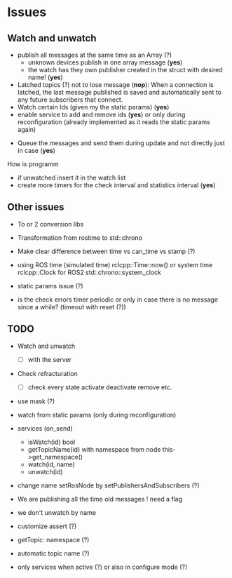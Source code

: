 # Issues

## Watch and unwatch

- publish all messages at the same time as an Array (?) 
    + unknown devices publish in one array message (**yes**)
    + the watch has they own publisher created in the struct with desired name! (**yes**)
- Latched topics (?) not to lose message (**nop**): When a connection is latched, the last message published is saved and automatically sent to any future subscribers that connect. 
- Watch certain Ids (given my the static params) (**yes**)
- enable service to add and remove ids (**yes**) or only during reconfiguration (already implemented as it reads the static params again)
<!-- - option to read and write everything, independent of whether they are watched or unwatched -->
- Queue the messages and send them during update and not directly just in case (**yes**)

How is programm
- if unwatched insert it in the watch list
- create more timers for the check interval and statistics interval (**yes**)


## Other issues
- To or 2 conversion libs
- Transformation from rostime to std::chrono
- Make clear difference between time vs can_time vs stamp (?) 
- using ROS time (simulated time) rclcpp::Time::now() or system time rclcpp::Clock for ROS2 std::chrono::system_clock
- static params issue (?)

- is the check errors timer periodic or only in case there is no message since a while? (timeout with reset (?))


## TODO
- Watch and unwatch
    - [ ] with the server 
- Check refracturation 
    - [ ] check every state activate deactivate remove etc.

- use mask (?)


- watch from static params (only during reconfiguration)
- services (on_send)
    + isWatch(id)  bool
    + getTopicName(id) with namespace from node this->get_namespace()
    + watch(id, name)
    + unwatch(id)
- change name setRosNode by setPublishersAndSubscribers (?)

- We are publishing all the time old messages ! need a flag
- we don't unwatch by name
- customize assert (?)
- getTopic: namespace (?)
- automatic topic name (?)
- only services when active (?) or also in configure mode (?)
